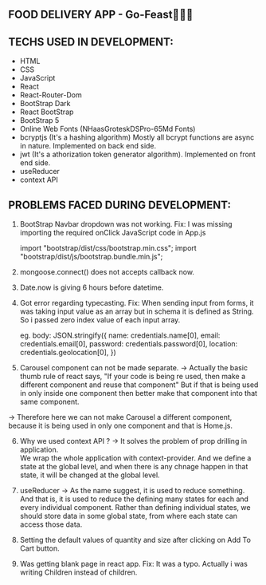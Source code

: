 FOOD DELIVERY APP - Go-Feast🍕🍔🍗
----------------------------------------------------------------------------------

TECHS USED IN DEVELOPMENT:
--------------------------

+ HTML
+ CSS
+ JavaScript
+ React
+ React-Router-Dom
+ BootStrap Dark
+ React BootStrap
+ BootStrap 5
+ Online Web Fonts (NHaasGroteskDSPro-65Md Fonts)
+ bcryptjs (It's a hashing algorithm) Mostly all bcrypt functions are async in nature. Implemented on back end side.
+ jwt (It's a athorization token generator algorithm). Implemented on front end side.
+ useReducer
+ context API


PROBLEMS FACED DURING DEVELOPMENT: 
----------------------------------

1. BootStrap Navbar dropdown was not working.
Fix: I was missing importing the required onClick JavaScript code in App.js

	 import "bootstrap/dist/css/bootstrap.min.css";
	 import "bootstrap/dist/js/bootstrap.bundle.min.js";
 
 2. mongoose.connect() does not accepts callback now.
 3. Date.now is giving 6 hours before datetime.
 
 4. Got error regarding typecasting. 
 Fix: When sending input from forms, it was taking input value as an array but in schema it is defined as
      String. So i passed zero index value of each input array.
	  
	  eg. body: JSON.stringify({
                name: credentials.name[0],
                email: credentials.email[0],
                password: credentials.password[0],
                location: credentials.geolocation[0],
            })
		
5. Carousel component can not be made separate. 
-> Actually the basic thumb rule of react says, "If your code is being re used, then make a different
   component and reuse that component" But if that is being used in only inside one component then 
   better make that component into that same component.
  
-> Therefore here we can not make Carousel a different component, because it is being used in only one component and that is Home.js.  
			
			
6. Why we used context API ?
-> It solves the problem of prop drilling in application.	
   We wrap the whole application with context-provider. And we define a state at the global level, and when there is any chnage happen in that
   state, it will be changed at the global level.
   
7. useReducer -> As the name suggest, it is used to reduce something. And that is, it is used to reduce the defining many states for each and every individual component.
				 Rather than defining individual states, we should store data in some global state, from where each state can access those data.
   
8. Setting the default values of quantity and size after clicking on Add To Cart button.
9. Was getting blank page in react app.
Fix: It was a typo. Actually i was writing Children instead of children.   
